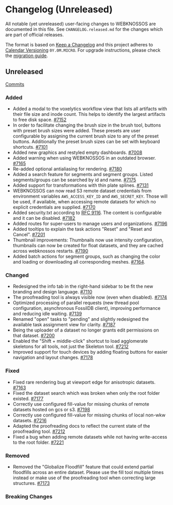 # Changelog (Unreleased)

All notable (yet unreleased) user-facing changes to WEBKNOSSOS are documented in this file.
See `CHANGELOG.released.md` for the changes which are part of official releases.

The format is based on [Keep a Changelog](http://keepachangelog.com/en/1.0.0/)
and this project adheres to [Calendar Versioning](http://calver.org/) `0Y.0M.MICRO`.
For upgrade instructions, please check the [migration guide](MIGRATIONS.released.md).

## Unreleased
[Commits](https://github.com/scalableminds/webknossos/compare/23.07.0...HEAD)

### Added
- Added a modal to the voxelytics workflow view that lists all artifacts with their file size and inode count. This helps to identify the largest artifacts to free disk space. [#7152](https://github.com/scalableminds/webknossos/pull/7152)
- In order to facilitate changing the brush size in the brush tool, buttons with preset brush sizes were added. These presets are user configurable by assigning the current brush size to any of the preset buttons. Additionally the preset brush sizes can be set with keyboard shortcuts. [#7101](https://github.com/scalableminds/webknossos/pull/7101)
- Added new graphics and restyled empty dashboards. [#7008](https://github.com/scalableminds/webknossos/pull/7008)
- Added warning when using WEBKNOSSOS in an outdated browser. [#7165](https://github.com/scalableminds/webknossos/pull/7165)
- Re-added optional antialiasing for rendering. [#7180](https://github.com/scalableminds/webknossos/pull/7180)
- Added a search feature for segments and segment groups. Listed segments/groups can be searched by id and name. [#7175](https://github.com/scalableminds/webknossos/pull/7175)
- Added support for transformations with thin plate splines. [#7131](https://github.com/scalableminds/webknossos/pull/7131)
- WEBKNOSSOS can now read S3 remote dataset credentials from environment variables `AWS_ACCESS_KEY_ID` and `AWS_SECRET_KEY`. Those will be used, if available, when accessing remote datasets for which no explicit credentials are supplied. [#7170](https://github.com/scalableminds/webknossos/pull/7170)
- Added security.txt according to [RFC 9116](https://www.rfc-editor.org/rfc/rfc9116). The content is configurable and it can be disabled. [#7182](https://github.com/scalableminds/webknossos/pull/7182)
- Added routes for super-users to manage users and organizations. [#7196](https://github.com/scalableminds/webknossos/pull/7196)
- Added tooltips to explain the task actions "Reset" and "Reset and Cancel". [#7201](https://github.com/scalableminds/webknossos/pull/7201)
- Thumbnail improvements: Thumbnails now use intensity configuration, thumbnails can now be created for float datasets, and they are cached across webknossos restarts. [#7190](https://github.com/scalableminds/webknossos/pull/7190)
- Added batch actions for segment groups, such as changing the color and loading or downloading all corresponding meshes. [#7164](https://github.com/scalableminds/webknossos/pull/7164).

### Changed
- Redesigned the info tab in the right-hand sidebar to be fit the new branding and design language. [#7110](https://github.com/scalableminds/webknossos/pull/7110)
- The proofreading tool is always visible now (even when disabled). [#7174](https://github.com/scalableminds/webknossos/pull/7174)
- Optimized processing of parallel requests (new thread pool configuration, asynchronous FossilDB client), improving performance and reducing idle waiting. [#7139](https://github.com/scalableminds/webknossos/pull/7139)
- Renamed "open" tasks to "pending" and slightly redesigned the available task assignment view for clarity. [#7187](https://github.com/scalableminds/webknossos/pull/7187)
- Being the uploader of a dataset no longer grants edit permissions on that dataset. [#7200](https://github.com/scalableminds/webknossos/pull/7200)
- Enabled the "Shift + middle-click" shortcut to load agglomerate skeletons for all tools, not just the Skeleton tool. [#7212](https://github.com/scalableminds/webknossos/pull/7212)
- Improved support for touch devices by adding floating buttons for easier navigation and layout changes. [#7178](https://github.com/scalableminds/webknossos/pull/7178)

### Fixed
- Fixed rare rendering bug at viewport edge for anisotropic datasets. [#7163](https://github.com/scalableminds/webknossos/pull/7163)
- Fixed the dataset search which was broken when only the root folder existed. [#7177](https://github.com/scalableminds/webknossos/pull/7177)
- Correctly use configured fill-value for missing chunks of remote datasets hosted on gcs or s3. [#7198](https://github.com/scalableminds/webknossos/pull/7198)
- Correctly use configured fill-value for missing chunks of local non-wkw datasets. [#7216](https://github.com/scalableminds/webknossos/pull/7216)
- Adapted the proofreading docs to reflect the current state of the proofreading tool. [#7212](https://github.com/scalableminds/webknossos/pull/7212)
- Fixed a bug when adding remote datasets while not having write-access to the root folder. [#7221](https://github.com/scalableminds/webknossos/pull/7221)

### Removed
- Removed the "Globalize Floodfill" feature that could extend partial floodfills across an entire dataset. Please use the fill tool multiple times instead or make use of the proofreading tool when correcting large structures. [#7173](https://github.com/scalableminds/webknossos/pull/7173)

### Breaking Changes
